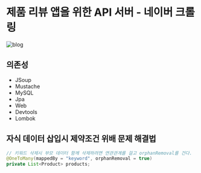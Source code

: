 # 제품 리뷰 앱을 위한 API 서버 - 네이버 크롤링

![blog](https://postfiles.pstatic.net/MjAyMDA4MjFfMTg5/MDAxNTk3OTg3NjQwMDg5.o3eOgyjWjM1qIALWjeBugxt8LpdmUwX2zu0iQPubNiog.UbDEE9QcmX5AWFjZltqc_Ow4XOGiI9KdymsgSfITHRog.PNG.getinthere/Screenshot_46.png?type=w773)

## 의존성

- JSoup
- Mustache
- MySQL
- Jpa
- Web
- Devtools
- Lombok

## 자식 데이터 삽입시 제약조건 위배 문제 해결법

```java
// 키워드 삭제시 부모 데이터 함께 삭제하려면 연관관계를 걸고 orphanRemoval를 건다.
@OneToMany(mappedBy = "keyword", orphanRemoval = true)
private List<Product> products;
```
